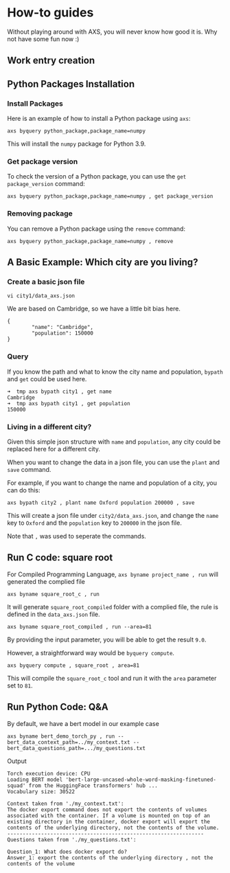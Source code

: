 # How-to guides

Without playing around with AXS, you will never know how good it is. Why not have some fun now :)

## Work entry creation


## Python Packages Installation

### Install Packages

Here is an example of how to install a Python package using `axs`:

```{bash, eval=F}
axs byquery python_package,package_name=numpy
```
This will install the `numpy` package for Python 3.9.

### Get package version

To check the version of a Python package, you can use the `get package_version` command:

```{bash, eval=F}
axs byquery python_package,package_name=numpy , get package_version
```

### Removing package

You can remove a Python package using the `remove` command:

```{bash, eval=F}
axs byquery python_package,package_name=numpy , remove
```


## A Basic Example: Which city are you living?

### Create a basic json file

```{bash, eval=F}
vi city1/data_axs.json
```

We are based on Cambridge, so we have a little bit bias here.

```{bash, eval=F}
{
        "name": "Cambridge",
        "population": 150000
}
```

### Query

If you know the path and what to know the city name and population, `bypath` and `get` could be used here.


```
➜  tmp axs bypath city1 , get name
Cambridge
➜  tmp axs bypath city1 , get population
150000
```

### Living in a different city?
Given this simple json structure with `name` and `population`, any city could be replaced here for a different city.

When you want to change the data in a json file, you can use the `plant` and `save` command.

For example, if you want to change the name and population of a city, you can do this:

```
axs bypath city2 , plant name Oxford population 200000 , save
```

This will create a json file under `city2/data_axs.json`, and change the `name` key to `Oxford` and the `population` key to `200000` in the json file.

Note that ` , ` was used to seperate the commands.


## Run C code: square root

For Compiled Programming Language, `axs byname project_name , run` will generated the complied file

```{bash, eval=F}
axs byname square_root_c , run
```

It will generate `square_root_compiled` folder with a complied file, the rule is defined in the `data_axs.json` file.

```{bash, eval=F}
axs byname square_root_compiled , run --area=81
```

By providing the input parameter, you will be able to get the result `9.0`.

However, a straightforward way would be `byquery compute`.

```{bash, eval=F}
axs byquery compute , square_root , area=81
```

This will compile the `square_root_c` tool and run it with the `area` parameter set to `81`.


## Run Python Code: Q&A

By default, we have a bert model in our example case

```{bash, eval=F}
axs byname bert_demo_torch_py , run --bert_data_context_path=../my_context.txt --bert_data_questions_path=.../my_questions.txt
```

Output

```{bash, eval=F}
Torch execution device: CPU
Loading BERT model 'bert-large-uncased-whole-word-masking-finetuned-squad' from the HuggingFace transformers' hub ...
Vocabulary size: 30522

Context taken from './my_context.txt':
The docker export command does not export the contents of volumes associated with the container. If a volume is mounted on top of an existing directory in the container, docker export will export the contents of the underlying directory, not the contents of the volume.
----------------------------------------------------------------
Questions taken from './my_questions.txt':

Question_1: What does docker export do?
Answer_1: export the contents of the underlying directory , not the contents of the volume
```
